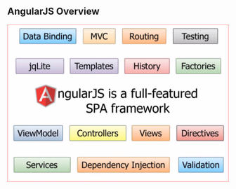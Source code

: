 ##  AngularJS Overview

![alt resources/angularjs/angularjs-overview.png](resources/angularjs/angularjs-overview.png) 
<!-- .element: class="medium" -->
